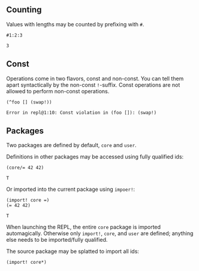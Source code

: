 ## Counting
Values with lengths may be counted by prefixing with `#`.

```
#1:2:3
```
`3`

## Const
Operations come in two flavors, const and non-const. You can tell them apart syntactically by the non-const `!`-suffix. Const operations are not allowed to perform non-const operations.

```
(^foo [] (swap!))
```
```
Error in repl@1:10: Const violation in (foo []): (swap!)
```

## Packages
Two packages are defined by default, `core` and `user`.

Definitions in other packages may be accessed using fully qualified ids:

```
(core/= 42 42)
```
`T`

Or imported into the current package using `impoer!`:

```
(import! core =)
(= 42 42)
```
`T`

When launching the REPL, the entire `core` package is imported automagically. Otherwise only `import!`, `core`, and `user` are defined; anything else needs to be imported/fully qualified.

The source package may be splatted to import all ids:

```
(import! core*)
```